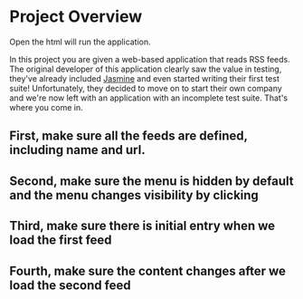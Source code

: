 ﻿# Project Overview

Open the html will run the application.

In this project you are given a web-based application that reads RSS feeds. The original developer of this application clearly saw the value in testing, they've already included [Jasmine](http://jasmine.github.io/) and even started writing their first test suite! Unfortunately, they decided to move on to start their own company and we're now left with an application with an incomplete test suite. That's where you come in.


## First, make sure all the feeds are defined, including name and url.

## Second, make sure the menu is hidden by default and the menu changes visibility by clicking

## Third, make sure there is initial entry when we load the first feed

## Fourth, make sure the content changes after we load the second feed
